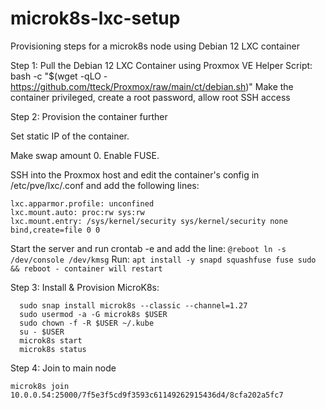 # microk8s-lxc-setup
Provisioning steps for a microk8s node using Debian 12 LXC container

Step 1: Pull the Debian 12 LXC Container using Proxmox VE Helper Script: bash -c "$(wget -qLO - https://github.com/tteck/Proxmox/raw/main/ct/debian.sh)"
  Make the container privileged, create a root password, allow root SSH access

Step 2: Provision the container further

  Set static IP of the container.

  Make swap amount 0.
  Enable FUSE.

  SSH into the Proxmox host and edit the container's config in /etc/pve/lxc/<CT id>.conf and add the following lines:

    lxc.apparmor.profile: unconfined
    lxc.mount.auto: proc:rw sys:rw
    lxc.mount.entry: /sys/kernel/security sys/kernel/security none bind,create=file 0 0

  Start the server and run crontab -e and add the line: `@reboot ln -s /dev/console /dev/kmsg`
  Run: `apt install -y snapd squashfuse fuse sudo && reboot - container will restart`

Step 3: Install & Provision MicroK8s:

`   sudo snap install microk8s --classic --channel=1.27
`   
`   sudo usermod -a -G microk8s $USER
`   
`   sudo chown -f -R $USER ~/.kube
`   
`   su - $USER
`   
`   microk8s start
`   
`   microk8s status
`

Step 4: Join to main node

    microk8s join 10.0.0.54:25000/7f5e3f5cd9f3593c61149262915436d4/8cfa202a5fc7

